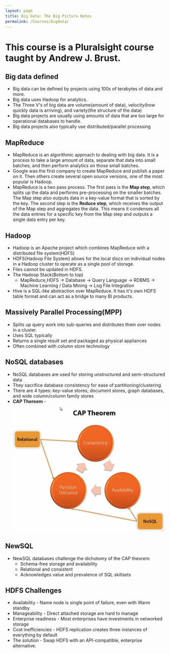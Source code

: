 ```yaml
---
layout: page
title: Big Data: The Big Picture Notes
permalink: /Courses/bigdata/
---
```


# This course is a Pluralsight course taught by Andrew J. Brust.

## Big data defined

  - Big data can be defined by projects using 100s of terabytes of data and more.
  - Big data uses Hadoop for analytics.
  - The Three V's of big data are volume(amount of data), velocity(how quickly data is arriving), and variety(the structure of the data)
  - Big data projects are usually using amounts of data that are too large for operational databases to handle.
  - Big data projects also typically use distributed/parallel processing

## MapReduce

- MapReduce is an algorithmic approach to dealing with big data. It is a process to take a large amount of data, separate that data into small batches, and then perform analytics on those small batches.
- Google was the first company to create MapReduce and publish a paper on it. Then others create several open source versions, one of the most popular is Hadoop.
- MapReduce is a two pass process. The first pass is the **Map step**, which splits up the data and performs pre-processing on the smaller batches. The Map step also outputs data in a key-value format that is sorted by the key. The second step is the **Reduce step**, which receives the output of the Map step and aggregates the data. This means it condenses all the data entries for a specific key from the Map step and outputs a single data entry per key.

## Hadoop

- Hadoop is an Apache project which combines MapReduce with a distributed file system(HDFS)
- HDFS(Hadoop File System) allows for the local discs on individual nodes in a Hadoop cluster to operate as a single pool of storage.
- Files cannot be updated in HDFS.
- The Hadoop Stack(Bottom to top)
  - MapReduce,HDFS -> Database -> Query Language -> RDBMS -> Machine Learning / Data Mining -> Log File Integration
- Hive is a SQL-like abstraction over MapReduce. It has it's own HDFS table format and can act as a bridge to many BI products.

## Massively Parallel Processing(MPP)

- Splits up query work into sub-queries and distributes them over nodes in a cluster.
- Uses SQL typically
- Returns a single result set and packaged as physical appliances
- Often combined with column store technology

## NoSQL databases

- NoSQL databases are used for storing unstructured and semi-structured data
- They sacrifice database consistency for ease of partitioning/clustering
- There are 4 types: key-value stores, document stores, graph databases, and wide column/column family stores
- **CAP Theroem** - ![CAP Theroem](/resources/images/bigdata/CAPTheroem.PNG)

## NewSQL

- NewSQL databases challenge the dichotomy of the CAP theorem:
  - Schema-free storage and availability
  - Relational and consistent
  - Acknowledges value and prevalence of SQL skillsets

## HDFS Challenges

- Availability - Name node is single point of failure, even with Warm standby
- Manageability - Direct attached storage are hard to manage
- Enterprise readiness - Most enterprises have investments in networked storage
- Cost inefficiencies - HDFS replication creates three instances of everything by default
- The solution - Swap HDFS with an API-compatible, enterprise alternative.
